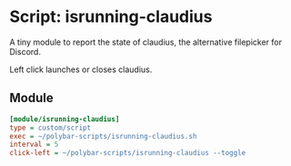 # Script: isrunning-claudius

A tiny module to report the state of claudius, the alternative filepicker for Discord.

Left click launches or closes claudius.


## Module

```ini
[module/isrunning-claudius]
type = custom/script
exec = ~/polybar-scripts/isrunning-claudius.sh
interval = 5
click-left = ~/polybar-scripts/isrunning-claudius --toggle
```
